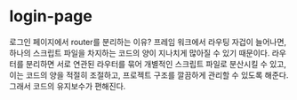 # login-page
로그인 페이지에서 router를 분리하는 이유?
프레임 워크에서 라우팅 자겁이 늘어나면, 하나의 스크립트 파일을 차지하는 코드의 양이 지나치게 많아질 수 있기 때문이다.
라우터를 분리하면 서로 연관된 라우터를 묶어 개별적인 스크립트 파일로 분산시킬 수 있고,
이는 코드의 양을 적절히 조절하고, 프로젝트 구조를 깔끔하게 관리할 수 있도록 해준다. 그래서 코드의 유지보수가 편해진다.

